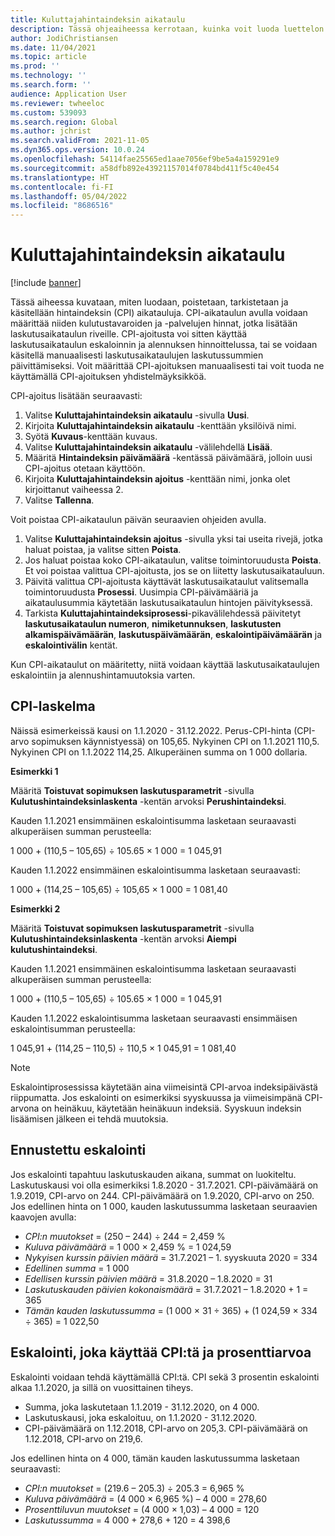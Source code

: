 ```yaml
---
title: Kuluttajahintaindeksin aikataulu
description: Tässä ohjeaiheessa kerrotaan, kuinka voit luoda luettelon kuluttajahintaindeksin (CPI) aikatauluista, jotka hankit Internetistä tilauslaskutuksen eskalaatiomaksun määrittämiseksi.
author: JodiChristiansen
ms.date: 11/04/2021
ms.topic: article
ms.prod: ''
ms.technology: ''
ms.search.form: ''
audience: Application User
ms.reviewer: twheeloc
ms.custom: 539093
ms.search.region: Global
ms.author: jchrist
ms.search.validFrom: 2021-11-05
ms.dyn365.ops.version: 10.0.24
ms.openlocfilehash: 54114fae25565ed1aae7056ef9be5a4a159291e9
ms.sourcegitcommit: a58dfb892e43921157014f0784bd411f5c40e454
ms.translationtype: HT
ms.contentlocale: fi-FI
ms.lasthandoff: 05/04/2022
ms.locfileid: "8686516"
---
```

# <a name="consumer-price-index-schedule"></a>Kuluttajahintaindeksin aikataulu

[!include [banner](../includes/banner.md)]

Tässä aiheessa kuvataan, miten luodaan, poistetaan, tarkistetaan ja käsitellään hintaindeksin (CPI) aikatauluja. CPI-aikataulun avulla voidaan määrittää niiden kulutustavaroiden ja -palvelujen hinnat, jotka lisätään laskutusaikataulun riveille. CPI-ajoitusta voi sitten käyttää laskutusaikataulun eskaloinnin ja alennuksen hinnoittelussa, tai se voidaan käsitellä manuaalisesti laskutusaikataulujen laskutussummien päivittämiseksi. Voit määrittää CPI-ajoituksen manuaalisesti tai voit tuoda ne käyttämällä CPI-ajoituksen yhdistelmäyksikköä.

CPI-ajoitus lisätään seuraavasti:

1. Valitse **Kuluttajahintaindeksin aikataulu** -sivulla **Uusi**.
2. Kirjoita **Kuluttajahintaindeksin aikataulu** -kenttään yksilöivä nimi.
3. Syötä **Kuvaus**-kenttään kuvaus.
4. Valitse **Kuluttajahintaindeksin aikataulu** -välilehdellä **Lisää**.
5. Määritä **Hintaindeksin päivämäärä** -kentässä päivämäärä, jolloin uusi CPI-ajoitus otetaan käyttöön.
6. Kirjoita **Kuluttajahintaindeksin ajoitus** -kenttään nimi, jonka olet kirjoittanut vaiheessa 2.
7. Valitse **Tallenna**.

Voit poistaa CPI-aikataulun päivän seuraavien ohjeiden avulla.

1. Valitse **Kuluttajahintaindeksin ajoitus** -sivulla yksi tai useita rivejä, jotka haluat poistaa, ja valitse sitten **Poista**.
2. Jos haluat poistaa koko CPI-aikataulun, valitse toimintoruudusta **Poista**. Et voi poistaa valittua CPI-ajoitusta, jos se on liitetty laskutusaikatauluun.
3. Päivitä valittua CPI-ajoitusta käyttävät laskutusaikataulut valitsemalla toimintoruudusta **Prosessi**. Uusimpia CPI-päivämääriä ja aikataulusummia käytetään laskutusaikataulun hintojen päivityksessä.
4. Tarkista **Kuluttajahintaindeksiprosessi**-pikavälilehdessä päivitetyt **laskutusaikataulun numeron**, **nimiketunnuksen**, **laskutusten alkamispäivämäärän**, **laskutuspäivämäärän**, **eskalointipäivämäärän** ja **eskalointivälin** kentät.

Kun CPI-aikataulut on määritetty, niitä voidaan käyttää laskutusaikataulujen eskalointiin ja alennushintamuutoksia varten.

## <a name="cpi-calculation"></a>CPI-laskelma

Näissä esimerkeissä kausi on 1.1.2020 - 31.12.2022. Perus-CPI-hinta (CPI-arvo sopimuksen käynnistyessä) on 105,65. Nykyinen CPI on 1.1.2021 110,5. Nykyinen CPI on 1.1.2022 114,25. Alkuperäinen summa on 1 000 dollaria.

**Esimerkki 1**

Määritä **Toistuvat sopimuksen laskutusparametrit** -sivulla **Kulutushintaindeksinlaskenta** -kentän arvoksi **Perushintaindeksi**.

Kauden 1.1.2021 ensimmäinen eskalointisumma lasketaan seuraavasti alkuperäisen summan perusteella:

1 000 + (110,5 – 105,65) &divide; 105.65 &times; 1 000 = 1 045,91

Kauden 1.1.2022 ensimmäinen eskalointisumma lasketaan seuraavasti:

1 000 + (114,25 – 105,65) &divide; 105,65 &times; 1 000 = 1 081,40

**Esimerkki 2**

Määritä **Toistuvat sopimuksen laskutusparametrit** -sivulla **Kulutushintaindeksinlaskenta** -kentän arvoksi **Aiempi kulutushintaindeksi**.

Kauden 1.1.2021 ensimmäinen eskalointisumma lasketaan seuraavasti alkuperäisen summan perusteella:

1 000 + (110,5 – 105,65) &divide; 105.65 &times; 1 000 = 1 045,91

Kauden 1.1.2022 eskalointisumma lasketaan seuraavasti ensimmäisen eskalointisumman perusteella:

1 045,91 + (114,25 – 110,5) &divide; 110,5 &times; 1 045,91 = 1 081,40

> [!NOTE]
> Eskalointiprosessissa käytetään aina viimeisintä CPI-arvoa indeksipäivästä riippumatta. Jos eskalointi on esimerkiksi syyskuussa ja viimeisimpänä CPI-arvona on heinäkuu, käytetään heinäkuun indeksiä. Syyskuun indeksin lisäämisen jälkeen ei tehdä muutoksia.

## <a name="prorated-escalation"></a>Ennustettu eskalointi

Jos eskalointi tapahtuu laskutuskauden aikana, summat on luokiteltu. Laskutuskausi voi olla esimerkiksi 1.8.2020 - 31.7.2021. CPI-päivämäärä on 1.9.2019, CPI-arvo on 244. CPI-päivämäärä on 1.9.2020, CPI-arvo on 250. Jos edellinen hinta on 1 000, kauden laskutussumma lasketaan seuraavien kaavojen avulla:

* *CPI:n muutokset* = (250 – 244) &divide; 244 = 2,459 %
* *Kuluva päivämäärä* = 1 000 &times; 2,459 % = 1 024,59
* *Nykyisen kurssin päivien määrä* = 31.7.2021 – 1. syyskuuta 2020 = 334
* *Edellinen summa* = 1 000
* *Edellisen kurssin päivien määrä* = 31.8.2020 – 1.8.2020 = 31
* *Laskutuskauden päivien kokonaismäärä* = 31.7.2021 – 1.8.2020 + 1 = 365
* *Tämän kauden laskutussumma* = (1 000 &times; 31 &divide; 365) + (1 024,59 &times; 334 &divide; 365) = 1 022,50

## <a name="escalation-that-uses-the-cpi-and-percentage"></a>Eskalointi, joka käyttää CPI:tä ja prosenttiarvoa

Eskalointi voidaan tehdä käyttämällä CPI:tä. CPI sekä 3 prosentin eskalointi alkaa 1.1.2020, ja sillä on vuosittainen tiheys.

- Summa, joka laskutetaan 1.1.2019 - 31.12.2020, on 4 000.
- Laskutuskausi, joka eskaloituu, on 1.1.2020 - 31.12.2020.
- CPI-päivämäärä on 1.12.2018, CPI-arvo on 205,3. CPI-päivämäärä on 1.12.2018, CPI-arvo on 219,6.

Jos edellinen hinta on 4 000, tämän kauden laskutussumma lasketaan seuraavasti:

- *CPI:n muutokset* = (219.6 – 205.3) &divide; 205.3 = 6,965 %
- *Kuluva päivämäärä* = (4 000 &times; 6,965 %) – 4 000 = 278,60
- *Prosenttiluvun muutokset* = (4 000 &times; 1,03) – 4 000 = 120
- *Laskutussumma* = 4 000 + 278,6 + 120 = 4 398,6
